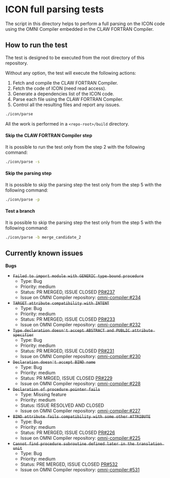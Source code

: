# ICON full parsing tests
The script in this directory helps to perform a full parsing on the ICON
code using the OMNI Compiler embedded in the CLAW FORTRAN Compiler.

## How to run the test
The test is designed to be executed from the root directory of this repository.

Without any option, the test will execute the following actions:
1) Fetch and compile the CLAW FORTRAN Compiler.
2) Fetch the code of ICON (need read access).
3) Generate a dependencies list of the ICON code.
4) Parse each file using the CLAW FORTRAN Compiler.
5) Control all the resulting files and report any issues.

```bash
./icon/parse
```

All the work is performed in a `<repo-root>/build` directory.

#### Skip the CLAW FORTRAN Compiler step
It is possible to run the test only from the step 2 with the following command:
```bash
./icon/parse -s
```

#### Skip the parsing step
It is possible to skip the parsing step the test only from the step 5 with the following command:
```bash
./icon/parse -p
```

#### Test a branch
It is possible to skip the parsing step the test only from the step 5 with the following command:
```bash
./icon/parse -b merge_candidate_2
```

## Currently known issues

**Bugs**
* ~~`Failed to import module with GENERIC type-bound procedure`~~
  * Type: Bug
  * Priority: medium
  * Status: PR MERGED, ISSUE CLOSED [PR#237](https://github.com/omni-compiler/omni-compiler/pull/237)
  * Issue on OMNI Compiler repository: [omni-compiler:#234](https://github.com/omni-compiler/omni-compiler/issues/234)
* ~~`TARGET attribute compatibility with INTENT`~~
  * Type: Bug
  * Priority: medium
  * Status: PR MERGED, ISSUE CLOSED [PR#233](https://github.com/omni-compiler/omni-compiler/pull/233)
  * Issue on OMNI Compiler repository: [omni-compiler:#232](https://github.com/omni-compiler/omni-compiler/issues/232)
* ~~`Type declaration doesn't accept ABSTRACT and PUBLIC attribute specifier`~~
  * Type: Bug
  * Priority: medium
  * Status: PR MERGED, ISSUE CLOSED [PR#231](https://github.com/omni-compiler/omni-compiler/pull/231)
  * Issue on OMNI Compiler repository: [omni-compiler:#230](https://github.com/omni-compiler/omni-compiler/issues/230)
* ~~`Declaration doesn't accept BIND name`~~
  * Type: Bug
  * Priority: medium
  * Status: PR MRGED, ISSUE CLOSED [PR#229](https://github.com/omni-compiler/omni-compiler/pull/229)
  * Issue on OMNI Compiler repository: [omni-compiler:#228](https://github.com/omni-compiler/omni-compiler/issues/228)
* ~~`Declaration of procedure pointer fails`~~
  * Type: Missing feature
  * Priority: medium
  * Status: ISSUE RESOLVED AND CLOSED
  * Issue on OMNI Compiler repository: [omni-compiler:#227](https://github.com/omni-compiler/omni-compiler/issues/227)
* ~~`BIND attribute fails compatibility with some other ATTRIBUTE`~~
  * Type: Bug
  * Priority: medium
  * Status: PR MERGED, ISSUE CLOSED [PR#226](https://github.com/omni-compiler/omni-compiler/pull/226)
  * Issue on OMNI Compiler repository: [omni-compiler:#225](https://github.com/omni-compiler/omni-compiler/issues/225)
* ~~`Cannot find procedure subroutine defined later in the translation unit`~~
  * Type: Bug
  * Priority: medium
  * Status: PRE MERGED, ISSUE CLOSED [PR#532](https://github.com/omni-compiler/omni-compiler/pull/532)
  * Issue on OMNI Compiler repository: [omni-compiler:#531](https://github.com/omni-compiler/omni-compiler/issues/531)
